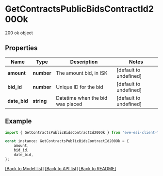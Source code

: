 # GetContractsPublicBidsContractId200Ok

200 ok object

## Properties

Name | Type | Description | Notes
------------ | ------------- | ------------- | -------------
**amount** | **number** | The amount bid, in ISK | [default to undefined]
**bid_id** | **number** | Unique ID for the bid | [default to undefined]
**date_bid** | **string** | Datetime when the bid was placed | [default to undefined]

## Example

```typescript
import { GetContractsPublicBidsContractId200Ok } from 'eve-esi-client-ts';

const instance: GetContractsPublicBidsContractId200Ok = {
    amount,
    bid_id,
    date_bid,
};
```

[[Back to Model list]](../README.md#documentation-for-models) [[Back to API list]](../README.md#documentation-for-api-endpoints) [[Back to README]](../README.md)
